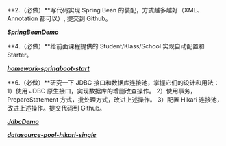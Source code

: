 **2.（必做）**写代码实现 Spring Bean 的装配，方式越多越好（XML、Annotation 都可以）, 提交到 Github。

***<u>SpringBeanDemo</u>***

**4.（必做）**给前面课程提供的 Student/Klass/School 实现自动配置和 Starter。

*<u>**homework-springboot-start**</u>*

**6.（必做）**研究一下 JDBC 接口和数据库连接池，掌握它们的设计和用法：
1）使用 JDBC 原生接口，实现数据库的增删改查操作。
2）使用事务，PrepareStatement 方式，批处理方式，改进上述操作。
3）配置 Hikari 连接池，改进上述操作。提交代码到 Github。

<u>***JdbcDemo***</u>

<u>***datasource-pool-hikari-single***</u>

